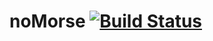 # noMorse [![Build Status](https://travis-ci.org/Eddydpyl/noMorse.svg?branch=master)](https://travis-ci.org/Eddydpyl/noMorse)

